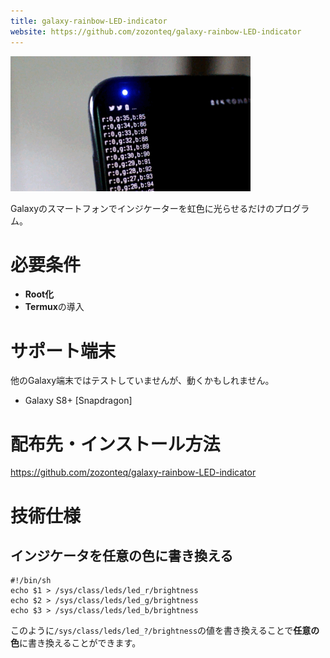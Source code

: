 ```yaml
---
title: galaxy-rainbow-LED-indicator
website: https://github.com/zozonteq/galaxy-rainbow-LED-indicator
---
```

![](../attachments/185723353-da3ba7a5-571c-41d8-a398-6e461ed8ba19.gif)

Galaxyのスマートフォンでインジケーターを虹色に光らせるだけのプログラム。
# 必要条件
- **Root化**
- **Termux**の導入
# サポート端末
他のGalaxy端末ではテストしていませんが、動くかもしれません。
- Galaxy S8+ \[Snapdragon\]
# 配布先・インストール方法
https://github.com/zozonteq/galaxy-rainbow-LED-indicator
# 技術仕様
## インジケータを任意の色に書き換える
```shell
#!/bin/sh
echo $1 > /sys/class/leds/led_r/brightness
echo $2 > /sys/class/leds/led_g/brightness
echo $3 > /sys/class/leds/led_b/brightness
```
このように`/sys/class/leds/led_?/brightness`の値を書き換えることで**任意の色**に書き換えることができます。